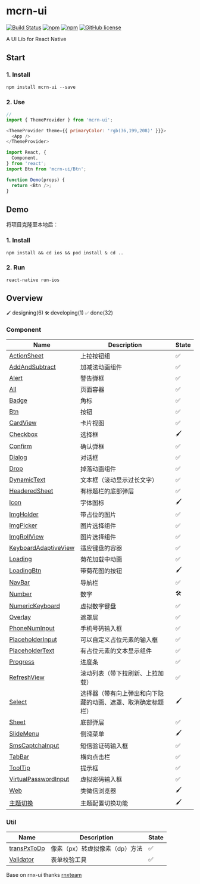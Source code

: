# mcrn-ui

[![Build Status](https://travis-ci.org/meicai-fe/mcrn-ui.svg?branch=master)](https://travis-ci.org/meicai-fe/mcrn-ui)
[![npm](https://img.shields.io/npm/v/mcrn-ui.svg?maxAge=60)](https://www.npmjs.com/package/mcrn-ui)
[![npm](https://img.shields.io/npm/dt/mcrn-ui.svg?maxAge=60)](https://www.npmjs.com/package/mcrn-ui)
[![GitHub license](https://img.shields.io/badge/license-MIT-blue.svg)](https://raw.githubusercontent.com/meicai-fe/mcrn-ui/master/LICENSE)

A UI Lib for React Native

## Start

### 1. Install

```
npm install mcrn-ui --save
```

### 2. Use

```js
// 
import { ThemeProvider } from 'mcrn-ui';

<ThemeProvider theme={{ primaryColor: 'rgb(36,199,208)' }}}>
  <App />
</ThemeProvider>

```

```js
import React, {
  Component,
} from 'react';
import Btn from 'mcrn-ui/Btn';

function Demo(props) {
  return <Btn />;
}
```

## Demo

将项目克隆至本地后：

### 1. Install

```
npm install && cd ios && pod install & cd ..
```

### 2. Run

```
react-native run-ios
```

## Overview

`🖌` designing(6) `🛠` developing(1) `✅` done(32)

### Component

Name       | Description | State
---------- | ----------- | -----
[ActionSheet](https://github.com/meicai-fe/mcrn-ui/tree/master/ActionSheet)     | 上拉按钮组 | ✅
[AddAndSubtract](https://github.com/meicai-fe/mcrn-ui/tree/master/AddAndSubtract)      | 加减法动画组件 | ✅
[Alert](https://github.com/meicai-fe/mcrn-ui/tree/master/Alert)      | 警告弹框 | ✅
[All](https://github.com/meicai-fe/mcrn-ui/tree/master/All)      | 页面容器 | ✅
[Badge](https://github.com/meicai-fe/mcrn-ui/tree/master/Badge)      | 角标 | ✅
[Btn](https://github.com/meicai-fe/mcrn-ui/tree/master/Btn)        | 按钮 | ✅
[CardView](https://github.com/meicai-fe/mcrn-ui/tree/master/CardView)        | 卡片视图 | ✅
[Checkbox](https://github.com/meicai-fe/mcrn-ui/tree/master/Checkbox)  | 选择框 | 🖌
[Confirm](https://github.com/meicai-fe/mcrn-ui/tree/master/Confirm)  | 确认弹框 | ✅
[Dialog](https://github.com/meicai-fe/mcrn-ui/tree/master/Dialog)        | 对话框 | ✅
[Drop](https://github.com/meicai-fe/mcrn-ui/tree/master/Drop)        | 掉落动画组件 | ✅
[DynamicText](https://github.com/meicai-fe/mcrn-ui/tree/master/DynamicText) | 文本框（滚动显示过长文字）| ✅
[HeaderedSheet](https://github.com/meicai-fe/mcrn-ui/tree/master/HeaderedSheet)        | 有标题栏的底部弹层 | ✅
[Icon](https://github.com/meicai-fe/mcrn-ui/tree/master/Icon)  | 字体图标 | 🖌
[ImgHolder](https://github.com/meicai-fe/mcrn-ui/tree/master/ImgHolder)  | 带占位的图片 | ✅
[ImgPicker](https://github.com/meicai-fe/mcrn-ui/tree/master/ImgPicker)  | 图片选择组件 | ✅
[ImgRollView](https://github.com/meicai-fe/mcrn-ui/tree/master/ImgRollView)  | 图片选择组件 | ✅
[KeyboardAdaptiveView](https://github.com/meicai-fe/mcrn-ui/tree/master/KeyboardAdaptiveView)        | 适应键盘的容器 | ✅
[Loading](https://github.com/meicai-fe/mcrn-ui/tree/master/Loading) | 菊花加载中动画 | ✅
[LoadingBtn](https://github.com/meicai-fe/mcrn-ui/tree/master/LoadingBtn) | 带菊花图的按钮 | 🖌
[NavBar](https://github.com/meicai-fe/mcrn-ui/tree/master/NavBar)     | 导航栏 | ✅
[Number](https://github.com/meicai-fe/mcrn-ui/tree/master/Number)     | 数字 | 🛠
[NumericKeyboard](https://github.com/meicai-fe/mcrn-ui/tree/master/NumericKeyboard)  | 虚拟数字键盘 | ✅
[Overlay](https://github.com/meicai-fe/mcrn-ui/tree/master/Overlay)     | 遮罩层 | ✅
[PhoneNumInput](https://github.com/meicai-fe/mcrn-ui/tree/master/PhoneNumInput)     | 手机号码输入框 | ✅
[PlaceholderInput](https://github.com/meicai-fe/mcrn-ui/tree/master/PlaceholderInput)     | 可以自定义占位元素的输入框 | ✅
[PlaceholderText](https://github.com/meicai-fe/mcrn-ui/tree/master/PlaceholderText)     | 有占位元素的文本显示组件 | ✅
[Progress](https://github.com/meicai-fe/mcrn-ui/tree/master/Progress)  | 进度条 | ✅
[RefreshView](https://github.com/meicai-fe/mcrn-ui/tree/master/RefreshView)     | 滚动列表（带下拉刷新、上拉加载） | ✅
[Select](https://github.com/meicai-fe/mcrn-ui/tree/master/Select)  | 选择器（带有向上弹出和向下隐藏的动画、遮罩、取消确定标题栏） | 🖌
[Sheet](https://github.com/meicai-fe/mcrn-ui/tree/master/Sheet)     | 底部弹层 | ✅
[SlideMenu](https://github.com/meicai-fe/mcrn-ui/tree/master/SlideMenu)  | 侧滑菜单 | 🖌
[SmsCaptchaInput](https://github.com/meicai-fe/mcrn-ui/tree/master/SmsCaptchaInput)        | 短信验证码输入框 | ✅
[TabBar](https://github.com/meicai-fe/mcrn-ui/tree/master/TabBar)     | 横向点击栏 | ✅
[ToolTip](https://github.com/meicai-fe/mcrn-ui/tree/master/ToolTip)     | 提示框 | ✅
[VirtualPasswordInput](https://github.com/meicai-fe/mcrn-ui/tree/master/VirtualPasswordInput)  | 虚拟密码输入框 | ✅
[Web](https://github.com/meicai-fe/mcrn-ui/tree/master/Web)  | 类微信浏览器 | 🖌
[主题切换](https://github.com/meicai-fe/mcrn-ui/tree/master/theme)  | 主题配置切换功能 | 🖌

### Util

Name       | Description | State
---------- | ----------- | -----
[transPxToDp](https://github.com/meicai-fe/mcrn-ui/tree/master/util/transPxToDp)      | 像素（px）转虚拟像素（dp）方法 | ✅
[Validator](https://github.com/meicai-fe/mcrn-ui/tree/master/util/Validator)      | 表单校验工具 | ✅


Base on rnx-ui thanks [rnxteam](https://github.com/rnxteam/rnx-ui)



